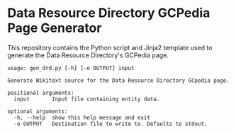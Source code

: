 # Data Resource Directory GCPedia Page Generator

This repository contains the Python script and Jinja2 template used to generate the Data Resource
Directory's GCPedia page.

```
usage: gen_drd.py [-h] [-o OUTPUT] input

Generate Wikitext source for the Data Resource Directory GCpedia page.

positional arguments:
  input       Input file containing entity data.

optional arguments:
  -h, --help  show this help message and exit
  -o OUTPUT   Destination file to write to. Defaults to stdout.
```

